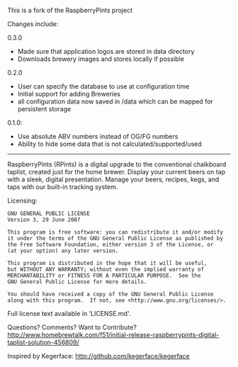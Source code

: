 This is a fork of the RaspberryPints project

Changes include:

0.3.0
* Made sure that application logos are stored in data directory
* Downloads brewery images and stores locally if possible

0.2.0
* User can specify the database to use at configuration time
* Initial support for adding Breweries
* all configuration data now saved in <root>/data which can be mapped for persistent storage

0.1.0:
* Use absolute ABV numbers instead of OG/FG numbers
* Ability to hide some data that is not calculated/supported/used

-----------------------------------------------------------
RaspberryPints (RPints) is a digital upgrade to the conventional chalkboard taplist, created just for the home brewer. Display your current beers on tap with a sleek, digital presentation. Manage your beers, recipes, kegs, and taps with our built-in tracking system.


Licensing:

	GNU GENERAL PUBLIC LICENSE
	Version 3, 29 June 2007

	This program is free software: you can redistribute it and/or modify
	it under the terms of the GNU General Public License as published by
	the Free Software Foundation, either version 3 of the License, or
	(at your option) any later version.

	This program is distributed in the hope that it will be useful,
	but WITHOUT ANY WARRANTY; without even the implied warranty of
	MERCHANTABILITY or FITNESS FOR A PARTICULAR PURPOSE.  See the
	GNU General Public License for more details.

	You should have received a copy of the GNU General Public License
	along with this program.  If not, see <http://www.gnu.org/licenses/>.

Full license text available in 'LICENSE.md'.


Questions? Comments? Want to Contribute?
http://www.homebrewtalk.com/f51/initial-release-raspberrypints-digital-taplist-solution-456809/

Inspired by Kegerface:
http://github.com/kegerface/kegerface
